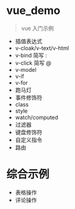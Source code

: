 # vue_demo
> vue 入门示例

- 插值表达式
- v-cloak/v-text/v-html
- v-bind  简写 :
- v-click 简写 @
- v-model
- v-if
- v-for
- 跑马灯
- 事件修饰符
- class
- style
- watch/computed
- 过滤器
- 键盘修饰符
- 自定义指令
- 路由

# 综合示例
- 表格操作
- 评论操作